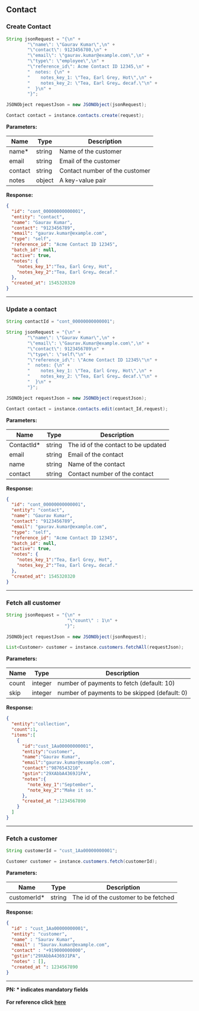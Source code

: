 ## Contact

### Create Contact
```java
String jsonRequest = "{\n" +
        "\"name\": \"Gaurav Kumar\",\n" +
        "\"contact\": 9123456780,\n" +
        "\"email\": \"gaurav.kumar@example.com\",\n" +
        "\"type\": \"employee\",\n" +
        "\"reference_id\": Acme Contact ID 12345,\n" +
        "  notes: {\n" +
        "    notes_key_1: \"Tea, Earl Grey, Hot\",\n" +
        "    notes_key_2: \"Tea, Earl Grey… decaf.\"\n" +
        "  }\n" +
        "}";

JSONObject requestJson = new JSONObject(jsonRequest);

Contact contact = instance.contacts.create(request);
```

**Parameters:**

| Name          | Type        | Description                                 |
|---------------|-------------|---------------------------------------------|
| name*          | string      | Name of the customer                        |
| email        | string      | Email of the customer                       |
| contact      | string      | Contact number of the customer              |
| notes         | object      | A key-value pair                            |

**Response:**
```json
{
  "id": "cont_00000000000001",
  "entity": "contact",
  "name": "Gaurav Kumar",
  "contact": "9123456789",
  "email": "gaurav.kumar@example.com",
  "type": "self",
  "reference_id": "Acme Contact ID 12345",
  "batch_id": null,
  "active": true,
  "notes": {
    "notes_key_1":"Tea, Earl Grey, Hot",
    "notes_key_2":"Tea, Earl Grey… decaf."
  },
  "created_at": 1545320320
}
```

-------------------------------------------------------------------------------------------------------

### Update a contact
```java
String contactId = "cont_00000000000001"; 

String jsonRequest = "{\n" +
        "\"name\": \"Gaurav Kumar\",\n" +
        "\"email\": \"Gaurav.Kumar@example.com\",\n" +
        "\"contact\": 9123456789\n" +
        "\"type\": \"self\"\n" +
        "\"reference_id\": \"Acme Contact ID 12345\"\n" +
        "  notes: {\n" +
        "    notes_key_1: \"Tea, Earl Grey, Hot\",\n" +
        "    notes_key_2: \"Tea, Earl Grey… decaf.\"\n" +
        "  }\n" +
        "}";

JSONObject requestJson = new JSONObject(requestJson);

Contact contact = instance.contacts.edit(contact_Id,request);
```

**Parameters:**

| Name       | Type        | Description                         |
|------------|-------------|-------------------------------------|
| ContactId* | string      | The id of the contact to be updated |
| email      | string      | Email of the contact                |
| name       | string      | Name of the contact                 |
| contact    | string      | Contact number of the contact       |

**Response:**
```json
{
  "id": "cont_00000000000001",
  "entity": "contact",
  "name": "Gaurav Kumar",
  "contact": "9123456789",
  "email": "gaurav.kumar@example.com",
  "type": "self",
  "reference_id": "Acme Contact ID 12345",
  "batch_id": null,
  "active": true,
  "notes": {
    "notes_key_1":"Tea, Earl Grey, Hot",
    "notes_key_2":"Tea, Earl Grey… decaf."
  },
  "created_at": 1545320320
}

```
-------------------------------------------------------------------------------------------------------

### Fetch all customer
```java
String jsonRequest = "{\n" +
                       "\"count\" : 1\n" +
                      "}";

JSONObject requestJson = new JSONObject(jsonRequest);

List<Customer> customer = instance.customers.fetchAll(requestJson);
```

**Parameters:**

| Name          | Type        | Description                                 |
|---------------|-------------|---------------------------------------------|
| count | integer   | number of payments to fetch (default: 10)        |
| skip  | integer   | number of payments to be skipped (default: 0)    |

**Response:**
```json
{
  "entity":"collection",
  "count":1,
  "items":[
    {
      "id":"cust_1Aa00000000001",
      "entity":"customer",
      "name":"Gaurav Kumar",
      "email":"gaurav.kumar@example.com",
      "contact":"9876543210",
      "gstin":"29XAbbA4369J1PA",
      "notes":{
        "note_key_1":"September",
        "note_key_2":"Make it so."
      },
      "created_at ":1234567890
    }
  ]
}
```

-------------------------------------------------------------------------------------------------------

### Fetch a customer
```java
String customerId = "cust_1Aa00000000001";

Customer customer = instance.customers.fetch(customerId);
```

**Parameters:**

| Name        | Type        | Description                                 |
|-------------|-------------|---------------------------------------------|
| customerId* | string      | The id of the customer to be fetched  |

**Response:**
```json
{
  "id" : "cust_1Aa00000000001",
  "entity": "customer",
  "name" : "Saurav Kumar",
  "email" : "Saurav.kumar@example.com",
  "contact" : "+919000000000",
  "gstin":"29XAbbA4369J1PA",
  "notes" : [],
  "created_at ": 1234567890
}
```

-------------------------------------------------------------------------------------------------------

**PN: * indicates mandatory fields**
<br>
<br>
**For reference click [here](https://razorpay.com/docs/api/customers/)**